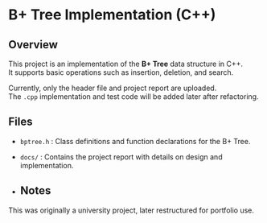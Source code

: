 # B+ Tree Implementation (C++)

## Overview
This project is an implementation of the **B+ Tree** data structure in C++.  
It supports basic operations such as insertion, deletion, and search.  

Currently, only the header file and project report are uploaded.  
The `.cpp` implementation and test code will be added later after refactoring.

## Files
- `bptree.h` : Class definitions and function declarations for the B+ Tree.  
- `docs/` : Contains the project report with details on design and implementation.

- ## Notes
This was originally a university project, later restructured for portfolio use.
